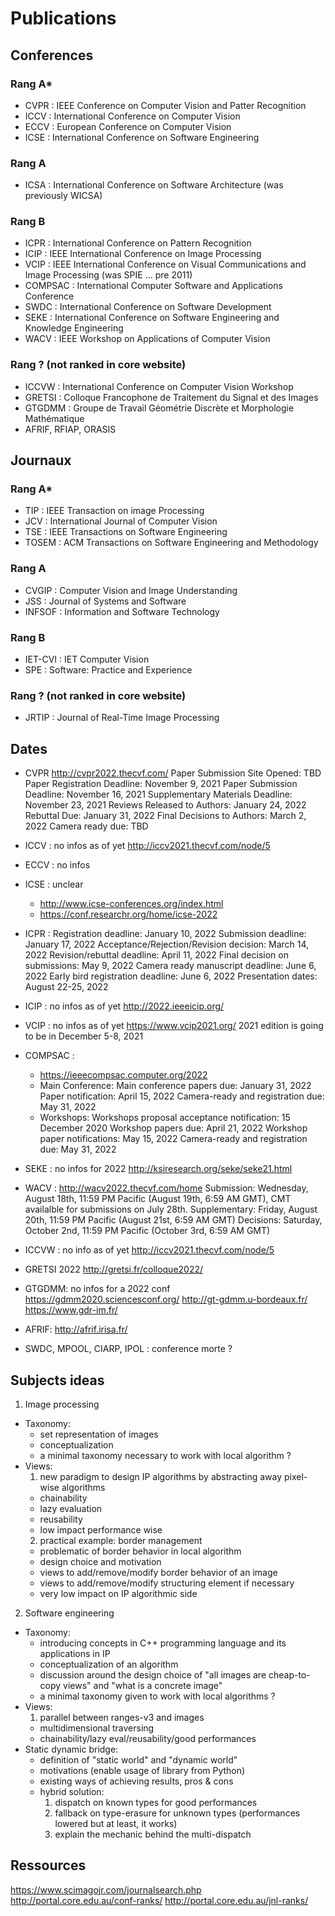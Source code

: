 # Publications

## Conferences

### Rang A*

* CVPR : IEEE Conference on Computer Vision and Patter Recognition
* ICCV : International Conference on Computer Vision
* ECCV : European Conference on Computer Vision
* ICSE : International Conference on Software Engineering

### Rang A

* ICSA : International Conference on Software Architecture (was previously WICSA)

### Rang B

* ICPR : International Conference on Pattern Recognition
* ICIP : IEEE International Conference on Image Processing
* VCIP : IEEE International Conference on Visual Communications and Image Processing (was SPIE ... pre 2011)
* COMPSAC : International Computer Software and Applications Conference
* SWDC : International Conference on Software Development
* SEKE : International Conference on Software Engineering and Knowledge Engineering
* WACV : IEEE Workshop on Applications of Computer Vision

### Rang ? (not ranked in core website)

* ICCVW : International Conference on Computer Vision Workshop
* GRETSI : Colloque Francophone de Traitement du Signal et des Images
* GTGDMM : Groupe de Travail Géométrie Discrète et Morphologie Mathématique
* AFRIF, RFIAP, ORASIS

## Journaux

### Rang A*

* TIP : IEEE Transaction on image Processing
* JCV : International Journal of Computer Vision
* TSE : IEEE Transactions on Software Engineering
* TOSEM : ACM Transactions on Software Engineering and Methodology

### Rang A

* CVGIP : Computer Vision and Image Understanding
* JSS : Journal of Systems and Software
* INFSOF : Information and Software Technology

### Rang B

* IET-CVI : IET Computer Vision 
* SPE : Software: Practice and Experience

### Rang ? (not ranked in core website)

* JRTIP : Journal of Real-Time Image Processing 

## Dates

* CVPR
  http://cvpr2022.thecvf.com/
  Paper Submission Site Opened: TBD
  Paper Registration Deadline: November 9, 2021
  Paper Submission Deadline: November 16, 2021
  Supplementary Materials Deadline: November 23, 2021
  Reviews Released to Authors: January 24, 2022
  Rebuttal Due: January 31, 2022
  Final Decisions to Authors: March 2, 2022
  Camera ready due: TBD

* ICCV : no infos as of yet
  http://iccv2021.thecvf.com/node/5

* ECCV : no infos

* ICSE : unclear
  * http://www.icse-conferences.org/index.html
  * https://conf.researchr.org/home/icse-2022

* ICPR :
  Registration deadline: January 10, 2022
  Submission deadline: January 17, 2022
  Acceptance/Rejection/Revision decision: March 14, 2022
  Revision/rebuttal deadline: April 11, 2022
  Final decision on submissions: May 9, 2022
  Camera ready manuscript deadline: June 6, 2022
  Early bird registration deadline: June 6, 2022
  Presentation dates: August 22-25, 2022

* ICIP : no infos as of yet
  http://2022.ieeeicip.org/

* VCIP : no infos as of yet
  https://www.vcip2021.org/
  2021 edition is going to be in December 5-8, 2021

* COMPSAC :
  * https://ieeecompsac.computer.org/2022
  * Main Conference:
    Main conference papers due: January 31, 2022
    Paper notification: April 15, 2022
    Camera-ready and registration due: May 31, 2022
  * Workshops:
    Workshops proposal acceptance notification: 15 December 2020
    Workshop papers due: April 21, 2022
    Workshop paper notifications: May 15, 2022
    Camera-ready and registration due: May 31, 2022

* SEKE : no infos for 2022
  http://ksiresearch.org/seke/seke21.html

* WACV :
  http://wacv2022.thecvf.com/home
  Submission: Wednesday, August 18th, 11:59 PM Pacific (August 19th, 6:59 AM GMT), CMT availalble for submissions on July 28th.
  Supplementary: Friday, August 20th, 11:59 PM Pacific (August 21st, 6:59 AM GMT)
  Decisions: Saturday, October 2nd, 11:59 PM Pacific (October 3rd, 6:59 AM GMT)

* ICCVW : no info as of yet
  http://iccv2021.thecvf.com/node/5

* GRETSI 2022
  http://gretsi.fr/colloque2022/

* GTGDMM: no infos for a 2022 conf
  https://gdmm2020.sciencesconf.org/
  http://gt-gdmm.u-bordeaux.fr/
  https://www.gdr-im.fr/

* AFRIF: http://afrif.irisa.fr/

* SWDC, MPOOL, CIARP, IPOL : conference morte ?

## Subjects ideas

1. Image processing
  * Taxonomy:
    * set representation of images
    * conceptualization
    * a minimal taxonomy necessary to work with local algorithm ?
  * Views:
    1. new paradigm to design IP algorithms by abstracting away pixel-wise algorithms
      * chainability
      * lazy evaluation
      * reusability
      * low impact performance wise
    2. practical example: border management
      * problematic of border behavior in local algorithm
      * design choice and motivation
      * views to add/remove/modify border behavior of an image
      * views to add/remove/modify structuring element if necessary
      * very low impact on IP algorithmic side
2. Software engineering
  * Taxonomy:
    * introducing concepts in C++ programming language and its applications in IP
    * conceptualization of an algorithm
    * discussion around the design choice of "all images are cheap-to-copy views" and "what is a concrete image"
    * a minimal taxonomy given to work with local algorithms ?
  * Views:
    1. parallel between ranges-v3 and images
      * multidimensional traversing
      * chainability/lazy eval/reusability/good performances
  * Static dynamic bridge:
    * definition of "static world" and "dynamic world"
    * motivations (enable usage of library from Python)
    * existing ways of achieving results, pros & cons
    * hybrid solution:
      1. dispatch on known types for good performances
      2. fallback on type-erasure for unknown types (performances lowered but at least, it works)
      3. explain the mechanic behind the multi-dispatch


## Ressources

https://www.scimagojr.com/journalsearch.php
http://portal.core.edu.au/conf-ranks/
http://portal.core.edu.au/jnl-ranks/
